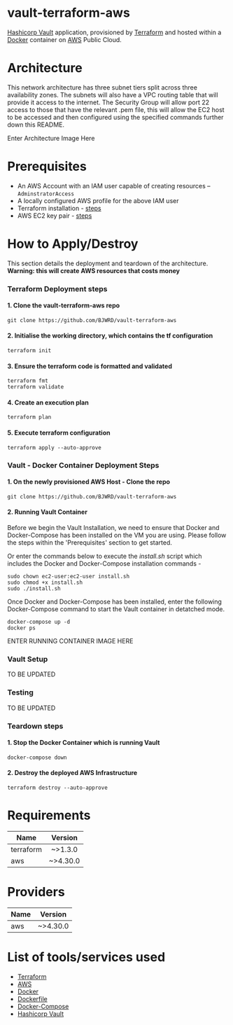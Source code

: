 # vault-terraform-aws
[Hashicorp Vault](https://developer.hashicorp.com/vault) application, provisioned by [Terraform](https://www.terraform.io/) and hosted within a [Docker](https://www.docker.com/) container on [AWS](https://aws.amazon.com/) Public Cloud.


# Architecture
This network architecture has three subnet tiers split across three availability zones. The subnets will also have a VPC routing table that will provide it access to the internet. The Security Group will allow port 22 access to those that have the relevant .pem file, this will allow the EC2 host to be accessed and then configured using the specified commands further down this README.


Enter Architecture Image Here

# Prerequisites
* An AWS Account with an IAM user capable of creating resources – `AdminstratorAccess`
* A locally configured AWS profile for the above IAM user
* Terraform installation - [steps](https://learn.hashicorp.com/tutorials/terraform/install-cli)
* AWS EC2 key pair - [steps](https://docs.aws.amazon.com/AWSEC2/latest/UserGuide/ec2-key-pairs.html)

# How to Apply/Destroy
This section details the deployment and teardown of the architecture. **Warning: this will create AWS resources that costs money**

### Terraform Deployment steps

#### 1.	Clone the vault-terraform-aws repo
        
    git clone https://github.com/BJWRD/vault-terraform-aws

#### 2.	Initialise the working directory, which contains the tf configuration 

    terraform init

#### 3.	 Ensure the terraform code is formatted and validated 

    terraform fmt
    terraform validate

#### 4.	Create an execution plan
    
    terraform plan

#### 5.	Execute terraform configuration 

    terraform apply --auto-approve

### Vault - Docker Container Deployment Steps

#### 1.  On the newly provisioned AWS Host - Clone the repo

    git clone https://github.com/BJWRD/vault-terraform-aws

#### 2.  Running Vault Container
Before we begin the Vault Installation, we need to ensure that Docker and Docker-Compose has been installed on the VM you are using. Please follow the steps within the 'Prerequisites' section to get started.

Or enter the commands below to execute the *install.sh* script which includes the Docker and Docker-Compose installation commands -

    sudo chown ec2-user:ec2-user install.sh
    sudo chmod +x install.sh
    sudo ./install.sh

Once Docker and Docker-Compose has been installed, enter the following Docker-Compose command to start the Vault container in detatched mode.

    docker-compose up -d
    docker ps
    
ENTER RUNNING CONTAINER IMAGE HERE
    
### Vault Setup

TO BE UPDATED

### Testing

TO BE UPDATED

### Teardown steps

#### 1.  Stop the Docker Container which is running Vault

    docker-compose down

#### 2.	Destroy the deployed AWS Infrastructure

    terraform destroy --auto-approve


# Requirements
| Name          | Version       |
| ------------- |:-------------:|
| terraform     | ~>1.3.0     |
| aws           | ~>4.30.0      |

# Providers
| Name          | Version       |
| ------------- |:-------------:|
| aws           | ~>4.30.0      |


# List of tools/services used
* [Terraform](https://www.terraform.io/)
* [AWS](https://aws.amazon.com/)
* [Docker](https://www.docker.com/)
* [Dockerfile](https://docs.docker.com/engine/reference/builder/)
* [Docker-Compose](https://docs.docker.com/compose/install/)
* [Hashicorp Vault](https://developer.hashicorp.com/vault)
